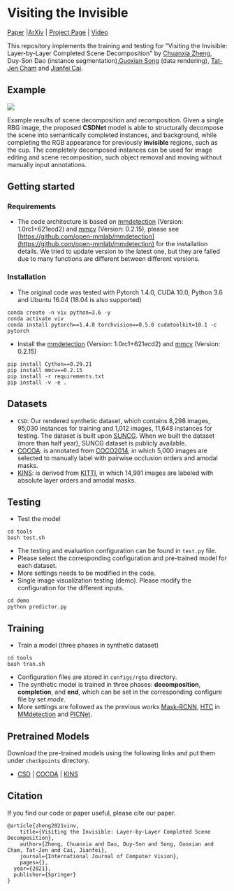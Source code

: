 # Visiting the Invisible
[Paper]() |[ArXiv](https://arxiv.org/pdf/2104.05367.pdf) | [Project Page](https://www.chuanxiaz.com/publication/vinv/) | [Video](https://www.youtube.com/watch?v=QSAYxrKgn7A)

This repository implements the training and testing for "Visiting the Invisible: Layer-by-Layer Completed Scene Decomposition" by [Chuanxia Zheng](https://www.chuanxiaz.com), Duy-Son Dao (instance segmentation),[Guoxian Song](https://guoxiansong.github.io/homepage/index.html) (data rendering), [Tat-Jen Cham](https://personal.ntu.edu.sg/astjcham/) and [Jianfei Cai](https://jianfei-cai.github.io/). 

## Example
<img src="images/featured.gif" align="center">

Example results of scene decomposition and recomposition. Given a single RBG image, the proposed **CSDNet** model is able to structurally decompose the scene into semantically completed instances, and background, while completing the RGB appearance for previously **invisible** regions, such as the cup. The completely decomposed instances can be used for image editing and scene recomposition, such object removal and moving without manually input annotations.

## Getting started

### Requirements

- The code architecture is based on [mmdetection](https://github.com/open-mmlab/mmdetection) (Version: 1.0rc1+621ecd2) and [mmcv](https://github.com/open-mmlab/mmcv) (Version: 0.2.15), please see [https://github.com/open-mmlab/mmdetection](https://github.com/open-mmlab/mmdetection) for the installation details. We tried to update version to the latest one, but they are failed due to many functions are different between different versions.

### Installation

- The original code was tested with Pytorch 1.4.0, CUDA 10.0, Python 3.6 and Ubuntu 16.04 (18.04 is also supported)
```
conda create -n viv python=3.6 -y
conda activate viv
conda install pytorch==1.4.0 torchvision==0.5.0 cudatoolkit=10.1 -c pytorch
```
- Install the [mmdetection](https://github.com/open-mmlab/mmdetection) (Version: 1.0rc1+621ecd2) and [mmcv](https://github.com/open-mmlab/mmcv) (Version: 0.2.15)
```
pip install Cython==0.29.21
pip install mmcv==0.2.15
pip install -r requirements.txt
pip install -v -e .
```

## Datasets

- ``CSD``: Our rendered synthetic dataset, which contains 8,298 images, 95,030 instances for training and 1,012 images, 11,648 instances for testing. The dataset is built upon [SUNCG](https://sscnet.cs.princeton.edu/). When we built the dataset (more than half year), SUNCG dataset is publicly available.
- [COCOA](https://github.com/Wakeupbuddy/amodalAPI): is annotated from [COCO2014](https://github.com/Wakeupbuddy/amodalAPI), in which 5,000 images are selected to manually label with pairwise occlusion orders and amodal masks.
- [KINS](https://github.com/qqlu/Amodal-Instance-Segmentation-through-KINS-Dataset): is derived from [KITTI](http://www.cvlibs.net/datasets/kitti/), in which 14,991 images are labeled with absolute layer orders and amodal masks.

## Testing

- Test the model
```
cd tools
bash test.sh
```
- The testing and evaluation configuration can be found in ``test.py`` file.
- Please select the corresponding configuration and pre-trained model for each dataset.
- More settings needs to be modified in the code.
- Single image visualization testing (demo). Please modify the configuration for the different inputs.
```
cd demo
python predictor.py
```

## Training

- Train a model (three phases in synthetic dataset)
```
cd tools
bash tran.sh
```
- Configuration files are stored in ``configs/rgba`` directory.
- The synthetic model is trained in three phases: **decomposition**, **completion**, and **end**, which can be set in the corresponding configure file by set *mode*.
- More settings are followed as the previous works [Mask-RCNN](https://github.com/open-mmlab/mmdetection/tree/master/configs/mask_rcnn), [HTC](https://github.com/open-mmlab/mmdetection/tree/master/configs/htc) in [MMdetection](https://github.com/open-mmlab/mmdetection) and [PICNet](https://github.com/lyndonzheng/Pluralistic-Inpainting).

## Pretrained Models
Download the pre-trained models using the following links and put them under ``checkpoints`` directory.

- [CSD]() | [COCOA]() | [KINS]()

## Citation
If you find our code or paper useful, please cite our paper.
```
@article{zheng2021vinv,
	title={Visiting the Invisible: Layer-by-Layer Completed Scene Decomposition},
	author={Zheng, Chuanxia and Dao, Duy-Son and Song, Guoxian and Cham, Tat-Jen and Cai, Jianfei},
	journal={International Journal of Computer Vision},
	pages={},
  year={2021},
  publisher={Springer}
}
```

